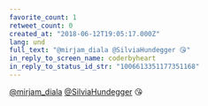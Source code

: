 ```yaml
---
favorite_count: 1
retweet_count: 0
created_at: "2018-06-12T19:05:17.000Z"
lang: und
full_text: "@mirjam_diala @SilviaHundegger 😘"
in_reply_to_screen_name: coderbyheart
in_reply_to_status_id_str: "1006613351177351168"
---
```


[@mirjam_diala](https://twitter.com/mirjam_diala)
[@SilviaHundegger](https://twitter.com/SilviaHundegger) 😘
